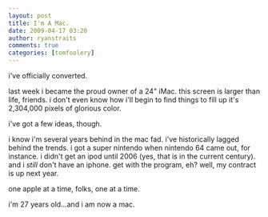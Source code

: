 ```yaml
---
layout: post
title: I'm A Mac.
date: 2009-04-17 03:20
author: ryanstraits
comments: true
categories: [tomfoolery]
---
```

<p>i've officially converted.</p>
<p>last week i became the proud owner of a 24" iMac. this screen is larger than life, friends. i don't even know how i'll begin to find things to fill up it's 2,304,000 pixels of glorious color.</p>
<p>i've got a few ideas, though.</p>
<p>i know i'm several years behind in the mac fad. i've historically lagged behind the trends. i got a super nintendo when nintendo 64 came out, for instance. i didn't get an ipod until 2006 (yes, that is in the current century). and i <em>still</em> don't have an iphone. get with the program, eh? well, my contract is up next year.</p>
<p>one apple at a time, folks, one at a time.</p>
<p>i'm 27 years old...and i am now a mac.</p>
<p>&nbsp;</p>

